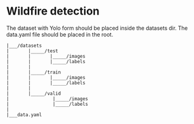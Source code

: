 # Wildfire detection

The dataset with Yolo form should be placed inside the datasets dir.
The data.yaml file should be placed in the root.

```
|___/datasets
|       |_____/test
|       |       |_____/images
|       |       |_____/labels
|       |
|       |_____/train
|       |       |_____/images
|       |       |_____/labels
|       |
|       |_____/valid
|                |_____/images
|                |_____/labels
|
|___data.yaml
````

